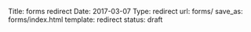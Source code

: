 Title:          forms redirect
Date:           2017-03-07
Type:           redirect
url:            forms/
save_as:        forms/index.html
template:       redirect
status:         draft
